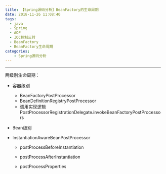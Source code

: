 ```yaml
---
title: 【Spring源码分析】BeanFactory的生命周期
date: 2018-11-26 11:08:40
tags:
  - java　
  - Spring
  - AOP
  - IOC控制反转
  - BeanFactory
  - BeanFactory生命周期
categories:
    - Spring源码分析
---
```


---

两级别生命周期：
  - 容器级别 
    - BeanFactoryPostProcessor
    - BeanDefinitionRegistryPostProcessor
    - 调用实现逻辑
      PostProcessorRegistrationDelegate.invokeBeanFactoryPostProcessors
  - Bean级别

- InstantiationAwareBeanPostProcessor

  - postProcessBeforeInstantiation

  - postProcessAfterInstantiation

  - postProcessProperties
